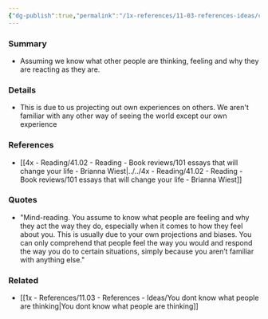 ```yaml
---
{"dg-publish":true,"permalink":"/1x-references/11-03-references-ideas/cognitive-bias-mind-reading/","dgHomeLink":true,"dgPassFrontmatter":false,"dgShowBacklinks":true,"dgShowLocalGraph":false,"dgShowInlineTitle":true}
---
```



### Summary
- Assuming we know what other people are thinking, feeling and why they are reacting as they are.

### Details
- This is due to us projecting out own experiences on others. We aren't familiar with any other way of seeing the world except our own experience

### References
- [[4x - Reading/41.02 - Reading - Book reviews/101 essays that will change your life - Brianna Wiest|../../4x - Reading/41.02 - Reading - Book reviews/101 essays that will change your life - Brianna Wiest]]

### Quotes
- "Mind-reading. You assume to know what people are feeling and why they act the way they do, especially when it comes to how they feel about you. This is usually due to your own projections and biases. You can only comprehend that people feel the way you would and respond the way you do to certain situations, simply because you aren’t familiar with anything else."

### Related
- [[1x - References/11.03 - References - Ideas/You dont know what people are thinking|You dont know what people are thinking]]
